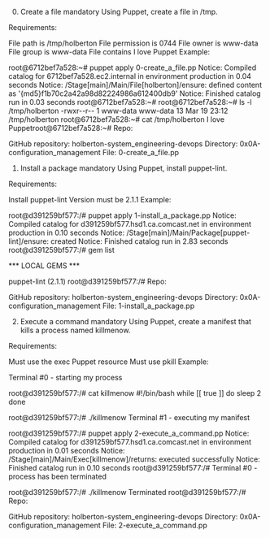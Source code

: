0. Create a file mandatory
Using Puppet, create a file in /tmp.

Requirements:

File path is /tmp/holberton
File permission is 0744
File owner is www-data
File group is www-data
File contains I love Puppet
Example:

root@6712bef7a528:~# puppet apply 0-create_a_file.pp
Notice: Compiled catalog for 6712bef7a528.ec2.internal in environment production in 0.04 seconds
Notice: /Stage[main]/Main/File[holberton]/ensure: defined content as '{md5}f1b70c2a42a98d82224986a612400db9'
Notice: Finished catalog run in 0.03 seconds
root@6712bef7a528:~#
root@6712bef7a528:~# ls -l /tmp/holberton
-rwxr--r-- 1 www-data www-data 13 Mar 19 23:12 /tmp/holberton
root@6712bef7a528:~# cat /tmp/holberton
I love Puppetroot@6712bef7a528:~#
Repo:

GitHub repository: holberton-system_engineering-devops
Directory: 0x0A-configuration_management
File: 0-create_a_file.pp
 
1. Install a package mandatory
Using Puppet, install puppet-lint.

Requirements:

Install puppet-lint
Version must be 2.1.1
Example:

root@d391259bf577:/# puppet apply 1-install_a_package.pp
Notice: Compiled catalog for d391259bf577.hsd1.ca.comcast.net in environment production in 0.10 seconds
Notice: /Stage[main]/Main/Package[puppet-lint]/ensure: created
Notice: Finished catalog run in 2.83 seconds
root@d391259bf577:/# gem list

*** LOCAL GEMS ***

puppet-lint (2.1.1)
root@d391259bf577:/#
Repo:

GitHub repository: holberton-system_engineering-devops
Directory: 0x0A-configuration_management
File: 1-install_a_package.pp
 
2. Execute a command mandatory
Using Puppet, create a manifest that kills a process named killmenow.

Requirements:

Must use the exec Puppet resource
Must use pkill
Example:

Terminal #0 - starting my process

root@d391259bf577:/# cat killmenow
#!/bin/bash
while [[ true ]]
do
    sleep 2
done

root@d391259bf577:/# ./killmenow
Terminal #1 - executing my manifest

root@d391259bf577:/# puppet apply 2-execute_a_command.pp
Notice: Compiled catalog for d391259bf577.hsd1.ca.comcast.net in environment production in 0.01 seconds
Notice: /Stage[main]/Main/Exec[killmenow]/returns: executed successfully
Notice: Finished catalog run in 0.10 seconds
root@d391259bf577:/# 
Terminal #0 - process has been terminated

root@d391259bf577:/# ./killmenow
Terminated
root@d391259bf577:/#
Repo:

GitHub repository: holberton-system_engineering-devops
Directory: 0x0A-configuration_management
File: 2-execute_a_command.pp

